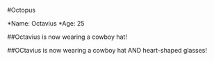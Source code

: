 #Octopus

*Name: Octavius
*Age: 25

##Octavius is now wearing a cowboy hat!

##OCtavius is now wearing a cowboy hat AND heart-shaped glasses!